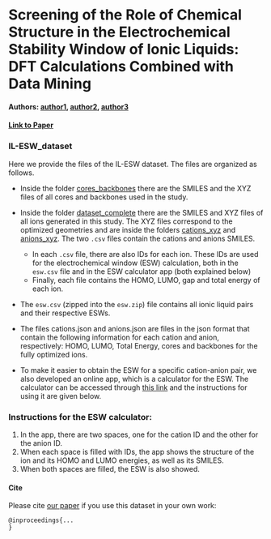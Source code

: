 # Screening of the Role of Chemical Structure in the Electrochemical Stability Window of Ionic Liquids: DFT Calculations Combined with Data Mining
#### Authors: [author1](link), [author2](link), [author3](link)
#### [Link to Paper](link)

### IL-ESW_dataset

Here we provide the files of the IL-ESW dataset. The files are organized as follows.

- Inside the folder [cores_backbones](https://github.com/asmoraes92/IL-ESW_dataset/tree/main/cores_backbones) there are the SMILES and the XYZ files of all cores and backbones used in the study.

- Inside the folder [dataset_complete](https://github.com/asmoraes92/IL-ESW_dataset/tree/main/dataset_complete) there are the SMILES and XYZ files of all ions generated in this study. The XYZ files correspond to the optimized geometries and are inside the folders  [cations_xyz](https://github.com/asmoraes92/IL-ESW_dataset/tree/main/dataset_complete/cations_xyz) and [anions_xyz](https://github.com/asmoraes92/IL-ESW_dataset/tree/main/dataset_complete/anions_xyz). The two `.csv` files contain the cations and anions SMILES.
	- In each `.csv` file, there are also IDs for each ion. These IDs are used for the electrochemical window (ESW) calculation, both in the `esw.csv` file and in the ESW calculator app (both explained below)
	- Finally, each file contains the HOMO, LUMO, gap and total energy of each ion.

- The `esw.csv` (zipped into the `esw.zip`) file contains all ionic liquid pairs and their respective ESWs.

- The files cations.json and anions.json are files in the json format that contain the following information for each cation and anion, respectively: HOMO, LUMO, Total Energy, cores and backbones for the fully optimized ions.

- To make it easier to obtain the ESW for a specific cation-anion pair, we also developed an online app, which is a calculator for the ESW. The calculator can be accessed through [this link](https://esw.pages.dev/) and the instructions for using it are given below.


### Instructions for the ESW calculator:

1. In the app, there are two spaces, one for the cation ID and the other for the anion ID.
2. When each space is filled with IDs, the app shows the structure of the ion and its HOMO and LUMO energies, as well as its SMILES.
3. When both spaces are filled, the ESW is also showed.


#### Cite

Please cite [our paper](...) if you use this dataset in your own work:

```
@inproceedings{...
}
